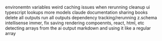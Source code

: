 environemtn variables
weird caching issues when rerunning
cleanup ui
typescript lookups
more models
claude
documentation
sharing books
delete all outputs
run all outputs
dependency tracking/rerunning
z.schema intellisense
immer, fix saving
rendering compoennts, react, html, etc
detecting arrays from the ai output markdown and using it like a regular array
